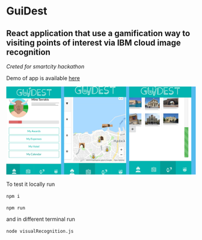 # GuiDest

## React application that use a gamification way to visiting points of interest via IBM cloud image recognition

_Creted for smartcity hackathon_

Demo of app is available [here](https://story.kantas.net/)

![screens](./screens/allScreens.jpg "Application Screens")


To test it locally run

`npm i`

`npm run`

and in different terminal run 

`node visualRecognition.js`